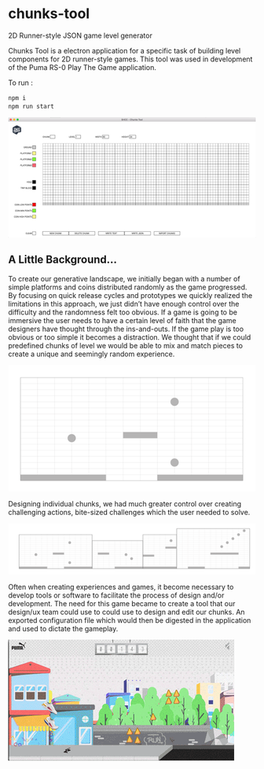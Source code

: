 # chunks-tool
2D Runner-style JSON game level generator

Chunks Tool is a electron application for a specific task of building level components for 2D runner-style games. This tool was used in development of the Puma RS-0 Play The Game application.

To run :
```sh
npm i
npm run start
```

![alt text](assets/grab.png)

## A Little Background...

To create our generative landscape, we initially began with a number of simple platforms and coins distributed randomly as the game progressed. By focusing on quick release cycles and prototypes we quickly realized the limitations in this approach, we just didn’t have enough control over the difficulty and the randomness felt too obvious. If a game is going to be immersive the user needs to have a certain level of faith that the game designers have thought through the ins-and-outs. If the game play is too obvious or too simple it becomes a distraction. We thought that if we could predefined chunks of level we would be able to mix and match pieces to create a unique and seemingly random experience.

![alt text](assets/chunk.png)

Designing individual chunks, we had much greater control over creating challenging actions, bite-sized challenges which the user needed to solve.

![alt text](assets/chunks.png)

Often when creating experiences and games, it become necessary to develop tools or software to facilitate the process of design and/or development. The need for this game became to create a tool that our design/ux team could use to could use to design and edit our chunks. An exported configuration file which would then be digested in the application and used to dictate the gameplay.

![alt text](assets/chunks.gif)